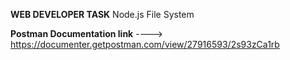 **WEB DEVELOPER TASK**
Node.js File System

**Postman Documentation link** ----> https://documenter.getpostman.com/view/27916593/2s93zCa1rb